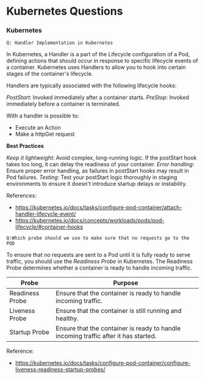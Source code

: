 # Kubernetes Questions

### Kubernetes

`Q: Handler Implementation in Kubernetes`
 
In Kubernetes, a Handler is a part of the Lifecycle configuration of a Pod, defining actions that should occur in response to specific lifecycle events of a container. Kubernetes uses Handlers to allow you to hook into certain stages of the container's lifecycle.

Handlers are typically associated with the following lifecycle hooks:

*PostStart*: Invoked immediately after a container starts.
*PreStop*: Invoked immediately before a container is terminated.

With a handler is possible to:
 - Execute an Action
 - Make a httpGet request

**Best Practices**

_Keep it lightweight_: Avoid complex, long-running logic. If the postStart hook takes too long, it can delay the readiness of your container.
_Error handling_: Ensure proper error handling, as failures in postStart hooks may result in Pod failures.
_Testing_: Test your postStart logic thoroughly in staging environments to ensure it doesn't introduce startup delays or instability.

References: 
- https://kubernetes.io/docs/tasks/configure-pod-container/attach-handler-lifecycle-event/
- https://kubernetes.io/docs/concepts/workloads/pods/pod-lifecycle/#container-hooks

`Q:Which probe should we use to make sure that no requests go to the POD`

To ensure that no requests are sent to a Pod until it is fully ready to serve traffic, you should use the _Readiness Probe_ in Kubernetes. The Readiness Probe determines whether a container is ready to handle incoming traffic.


| Probe | Purpose |
| --- | --- |
| Readiness Probe | Ensure that the container is ready to handle incoming traffic. |
| Liveness Probe | Ensure that the container is still running and healthy. |
| Startup Probe | Ensure that the container is ready to handle incoming traffic after it has started. |

Reference: 
 - https://kubernetes.io/docs/tasks/configure-pod-container/configure-liveness-readiness-startup-probes/
